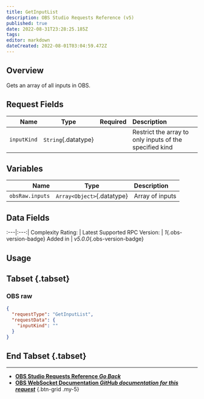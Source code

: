 ```yaml
---
title: GetInputList
description: OBS Studio Requests Reference (v5)
published: true
date: 2022-08-31T23:28:25.185Z
tags: 
editor: markdown
dateCreated: 2022-08-01T03:04:59.472Z
---
```


## Overview
Gets an array of all inputs in OBS.

## Request Fields
Name | Type | Required| Description |
----:|:----:|:-------:|:------------|
`inputKind` | `String`{.datatype} | <i class="mdi mdi-close-thick"></i> | Restrict the array to only inputs of the specified kind

## Variables
Name | Type | Description | 
----:|:---------:|:------------|
`obsRaw.inputs` | `Array<Object>`{.datatype} | Array of inputs

## Data Fields
:---|:---:|
Complexity Rating: | <span class="stars stars--2"></span>
Latest Supported RPC Version: | *1*{.obs-version-badge}
Added in | *v5.0.0*{.obs-version-badge}

## Usage
## Tabset {.tabset}
### OBS raw
```json
{
  "requestType": "GetInputList",
  "requestData": {
    "inputKind": ""
  }
}
```
## End Tabset {.tabset}

---

- [<i class="mdi mdi-chevron-left"></i>**OBS Studio Requests Reference *Go Back***](/en/Broadcasters/OBS/Requests)
- [<i class="mdi mdi-github"></i> **OBS WebSocket Documentation *GitHub documentation for this request***](https://github.com/obsproject/obs-websocket/blob/master/docs/generated/protocol.md#getinputlist)
{.btn-grid .my-5}
